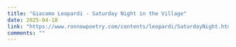 ```yaml
---
title: "Giacomo Leopardi - Saturday Night in the Village"
date: 2025-04-18
link: "https://www.ronnowpoetry.com/contents/leopardi/SaturdayNight.html"
comments: ""
---
```


